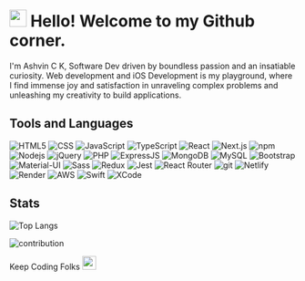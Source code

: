 
<h1><img src="https://emojis.slackmojis.com/emojis/images/1531849430/4246/blob-sunglasses.gif?1531849430" width="30"/> Hello! Welcome to my Github corner.</h1>

<p> I'm Ashvin C K, Software Dev driven by boundless passion and an insatiable curiosity. Web development and iOS Development is my playground, where I find immense joy and satisfaction in unraveling complex problems and unleashing my creativity to build applications.</p>



## Tools and Languages

<p>
<img alt="HTML5" src="https://img.shields.io/badge/-HTML5-E34F26?style=flat-square&logo=html5&logoColor=white" />
<img alt="CSS" src="https://img.shields.io/badge/CSS3-1572B6?style=flat-square&logo=CSS3&logoColor=white" />
<img alt="JavaScript" src="https://img.shields.io/badge/JavaScript-323330?style=flat-square&logo=javascript&logoColor=F7DF1E" />
<img alt="TypeScript" src="https://img.shields.io/badge/TypeScript-323330?style=flat-square&logo=typescript&logoColor=blue" />
<img alt="React" src="https://img.shields.io/badge/React-20232A?style=flat-square&logo=react&logoColor=61DAFB" />
<img alt="Next.js" src="https://img.shields.io/badge/Next.js-20232A?style=flat-square&logo=next.js&logoColor=white" />
<img alt="npm" src="https://img.shields.io/badge/-NPM-CB3837?style=flat-square&logo=npm&logoColor=white" />
<img alt="Nodejs" src="https://img.shields.io/badge/-Nodejs-43853d?style=flat-square&logo=Node.js&logoColor=white" />
<img alt="jQuery" src="https://img.shields.io/badge/jQuery-0769AD?style=flat-square&logo=jquery&logoColor=white" />
<img alt="PHP" src="https://img.shields.io/badge/PHP-777BB4?style=style=flat-square&logo=php&logoColor=white" />
<img alt="ExpressJS" src="https://img.shields.io/badge/express.js-%23404d59.svg?style=flat-square&logo=express&logoColor=%2361DAFB" />
<img alt="MongoDB" src="https://img.shields.io/badge/MongoDB-4EA94B?style=flat-square&logo=mongodb&logoColor=white" />
<img alt="MySQL" src="https://img.shields.io/badge/MySQL-00000F?style=flat-square&logo=mysql&logoColor=white" />
<img alt="Bootstrap" src="https://img.shields.io/badge/Bootstrap-563D7C?style=flat-square&logo=bootstrap&logoColor=white" />
<img alt="Material-UI" src="https://img.shields.io/badge/MaterialUI-0081CB?style=flat-square&logo=material-ui&logoColor=white" />
<img alt="Sass" src="https://img.shields.io/badge/-Sass-CC6699?style=flat-square&logo=sass&logoColor=white" />
<img alt="Redux" src="https://img.shields.io/badge/-Redux-764ABC?style=flat-square&logo=redux&logoColor=white" />
<img alt="Jest" src="https://img.shields.io/badge/-Jest-764ABC?style=flat-square&logo=jest&logoColor=maroon" />
<img alt="React Router" src="https://img.shields.io/badge/React_Router-CA4245?style=flat-square&logo=react-router&logoColor=white" />
<img alt="git" src="https://img.shields.io/badge/-Git-F05032?style=flat-square&logo=git&logoColor=white" />
<img alt="Netlify" src="https://img.shields.io/badge/Netlify-00C7B7?style=flat-square&logo=netlify&logoColor=white" />
<img alt="Render" src="https://img.shields.io/badge/Render-%46E3B7.svg?style=flat-square&logo=render&logoColor=white" />
<img alt="AWS" src="https://img.shields.io/badge/Amazon_AWS-232F3E?style=flat-square&logo=amazon-aws&logoColor=white" />
<img alt="Swift" src="https://img.shields.io/badge/Swift-E34F26?style=flat-square&logo=swift&logoColor=white" />
<img alt="XCode" src="https://img.shields.io/badge/Xcode-20232A?style=flat-square&logo=xcode&logoColor=blue" />
</p>

## Stats
![Top Langs](https://github-readme-stats-sigma-five.vercel.app/api/top-langs/?username=ashvinck&layout=compact&theme=radical&langs_count=5)



<img alt="contribution" src="https://raw.githubusercontent.com/ashvinck/blob/output/github-contribution-grid-snake.svg" />

<p>Keep Coding Folks <img src="https://media.giphy.com/media/WUlplcMpOCEmTGBtBW/giphy.gif" width="24"></p>
